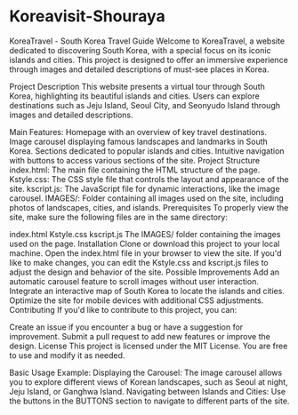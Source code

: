# Koreavisit-Shouraya
KoreaTravel - South Korea Travel Guide
Welcome to KoreaTravel, a website dedicated to discovering South Korea, with a special focus on its iconic islands and cities. This project is designed to offer an immersive experience through images and detailed descriptions of must-see places in Korea.

Project Description
This website presents a virtual tour through South Korea, highlighting its beautiful islands and cities. Users can explore destinations such as Jeju Island, Seoul City, and Seonyudo Island through images and detailed descriptions.

Main Features:
Homepage with an overview of key travel destinations.
Image carousel displaying famous landscapes and landmarks in South Korea.
Sections dedicated to popular islands and cities.
Intuitive navigation with buttons to access various sections of the site.
Project Structure
index.html: The main file containing the HTML structure of the page.
Kstyle.css: The CSS style file that controls the layout and appearance of the site.
kscript.js: The JavaScript file for dynamic interactions, like the image carousel.
IMAGES/: Folder containing all images used on the site, including photos of landscapes, cities, and islands.
Prerequisites
To properly view the site, make sure the following files are in the same directory:

index.html
Kstyle.css
kscript.js
The IMAGES/ folder containing the images used on the page.
Installation
Clone or download this project to your local machine.
Open the index.html file in your browser to view the site.
If you'd like to make changes, you can edit the Kstyle.css and kscript.js files to adjust the design and behavior of the site.
Possible Improvements
Add an automatic carousel feature to scroll images without user interaction.
Integrate an interactive map of South Korea to locate the islands and cities.
Optimize the site for mobile devices with additional CSS adjustments.
Contributing
If you'd like to contribute to this project, you can:

Create an issue if you encounter a bug or have a suggestion for improvement.
Submit a pull request to add new features or improve the design.
License
This project is licensed under the MIT License. You are free to use and modify it as needed.

Basic Usage Example:
Displaying the Carousel: The image carousel allows you to explore different views of Korean landscapes, such as Seoul at night, Jeju Island, or Ganghwa Island.
Navigating between Islands and Cities: Use the buttons in the BUTTONS section to navigate to different parts of the site.
